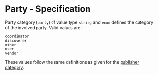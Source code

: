 # Party - Specification

Party category (`party`) of value type `string` and `enum` defines the category of the involved party.
Valid values are:

```
coordinator
discoverer
other
user
vendor
```

These values follow the same definitions as given for the
[publisher category](../../../../document/publisher/category-spec.en.md).
